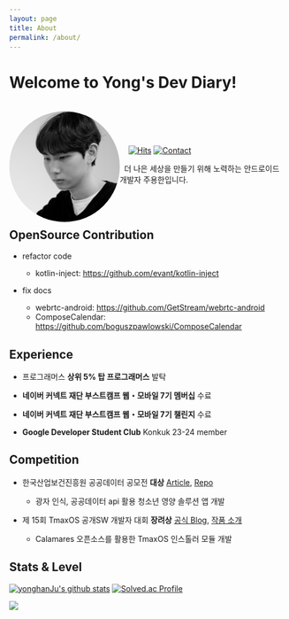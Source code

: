 ```yaml
---
layout: page
title: About
permalink: /about/
---
```



# Welcome to Yong's Dev Diary!


<br>

<img align="left" width="200" height="200" src="/public/img/me.png" style="border-radius:100%" >

<Br><br>

&nbsp; &nbsp;  [![Hits](https://hits.seeyoufarm.com/api/count/incr/badge.svg?url=https%3A%2F%2Fgithub.com%2FyonghanJu&count_bg=%2379C83D&title_bg=%23555555&icon=&icon_color=%23E7E7E7&title=hits&edge_flat=false)](https://hits.seeyoufarm.com) 
[![Contact](https://img.shields.io/badge/Contact-0FE4FF)](mailto:ju990828@naver.com)

&nbsp;&nbsp;더 나은 세상을 만들기 위해 노력하는 안드로이드 개발자 주용한입니다.

<br><br>

## OpenSource Contribution

- refactor code
    - kotlin-inject: https://github.com/evant/kotlin-inject

- fix docs
    - webrtc-android: https://github.com/GetStream/webrtc-android
    - ComposeCalendar: https://github.com/boguszpawlowski/ComposeCalendar

## Experience

- 프로그래머스 __상위 5% 탑 프로그래머스__ 발탁

- __네이버 커넥트 재단 부스트캠프 웹・모바일 7기 멤버십__ 수료

- __네이버 커넥트 재단 부스트캠프 웹・모바일 7기 챌린지__ 수료

- __Google Developer Student Club__ Konkuk 23-24 member


## Competition

- 한국산업보건진흥원 공공데이터 공모전 __대상__ [Article], [Repo]
  
     - 광자 인식, 공공데이터 api 활용 청소년 영양 솔루션 앱 개발

- 제 15회 TmaxOS 공개SW 개발자 대회 __장려상__ [공식 Blog], [작품 소개]

     - Calamares 오픈소스를 활용한 TmaxOS 인스톨러 모듈 개발


## Stats & Level

[![yonghanJu's github stats](https://github-readme-stats.vercel.app/api?username=yonghanJu&theme=algolia)](https://github.com/yonghanJu)
[![Solved.ac Profile](http://mazassumnida.wtf/api/generate_badge?boj=ju990828)](https://solved.ac/ju990828)

![](https://raw.githubusercontent.com/yonghanJu/yonghanJu/output/github-contribution-grid-snake.svg)

[공식 Blog]:https://m.post.naver.com/viewer/postView.naver?volumeNo=32557003&memberNo=33037825
[작품 소개]:http://bypub.kr/ebook/oss2021-1/index.html#p=60
[Repo]:https://github.com/Lite-Weight/LiteWeight_Android
[Article]: https://it.chosun.com/site/data/html_dir/2023/09/01/2023090101142.html
